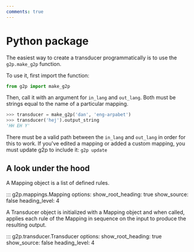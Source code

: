 ```yaml
---
comments: true
---
```


# Python package

The easiest way to create a transducer programmatically is to use the `g2p.make_g2p` function.

To use it, first import the function:

```python
from g2p import make_g2p
```

Then, call it with an argument for `in_lang` and `out_lang`. Both must be strings equal to the name of a particular mapping.

```python
>>> transducer = make_g2p('dan', 'eng-arpabet')
>>> transducer('hej').output_string
'HH EH Y'
```

There must be a valid path between the `in_lang` and `out_lang` in order for this to work. If you've edited a mapping or added a custom mapping, you must update g2p to include it: `g2p update`

## A look under the hood

A Mapping object is a list of defined rules.

::: g2p.mappings.Mapping
    options:
        show_root_heading: true
        show_source: false
        heading_level: 4

A Transducer object is initialized with a Mapping object and when called, applies each rule of the Mapping in sequence
on the input to produce the resulting output.

::: g2p.transducer.Transducer
    options:
        show_root_heading: true
        show_source: false
        heading_level: 4
